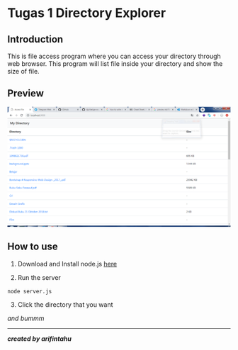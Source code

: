 # Tugas 1 Directory Explorer

## Introduction
This is file access program where you can access your directory through web browser. This program will list file inside your directory and show the size of file.

## Preview

![alt text](preview.PNG)

## How to use

1. Download and Install node.js <a href="https://nodejs.org/en/download">here</a>

2. Run the server
```
node server.js
```
3. Click the directory that you want

*and bummm*

----

***created by arifintahu***